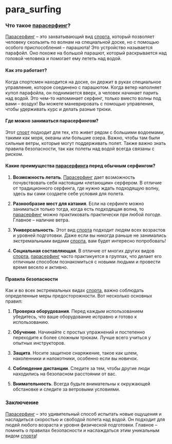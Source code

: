 # para_surfing

### Что такое [парасерфинг](./para_surfing.md)?

[Парасерфинг](./para_surfing.md) – это захватывающий вид [спорта](./sport.md), который позволяет человеку скользить по волнам на специальной доске, но с помощью особого приспособления – парашюта! Это устройство называется парафойл. Оно похоже на большой парашют, который раскрывается над головой человека и помогает ему лететь над водой.

#### Как это работает?

Когда спортсмен находится на доске, он держит в руках специальное управление, которое соединено с парашютом. Когда ветер наполняет купол парафойла, он поднимается вверх, а человек начинает парить над водой. Это чем-то напоминает серфинг, только вместо волны под вами – воздух! Вы можете маневрировать с помощью управления, чтобы удерживать курс и делать разные трюки.

#### Где можно заниматься парасерфингом?

Этот [спорт](./sport.md) подходит для тех, кто живет рядом с большими водоемами, такими как моря, океаны или большие озера. Важно, чтобы там были сильные ветры, которые могут поддерживать полет. Также важно знать правила безопасности, так как полеты над водой всегда связаны с риском.

#### Какие преимущества [парасерфинга](./para_surfing.md) перед обычным серфингом?

1. **Возможность летать**. [Парасерфинг](./para_surfing.md) дает возможность почувствовать себя настоящим «летающим» серфером. В отличие от традиционного серфинга, где нужно ждать подходящую волну, здесь вы сами создаете себе условия для полета.
   
2. **Разнообразие мест для катания**. Если на серфинге можно заниматься только тогда, когда есть подходящая волна, то [парасерфинг](./para_surfing.md) можно практиковать практически при любой погоде. Главное – наличие ветра.

3. **Универсальность**. Этот вид [спорта](./sport.md) подходит людям всех возрастов и уровней подготовки. Даже если вы никогда раньше не занимались экстремальными видами [спорта](./sport.md), вам будет интересно попробовать!

4. **Социальная составляющая**. В отличие от многих других видов [спорта](./sport.md), [парасерфинг](./para_surfing.md) часто практикуется в группах, что делает его отличным способом познакомиться с новыми людьми и провести время весело и активно.

#### Правила безопасности

Как и во всех экстремальных видах [спорта](./sport.md), важно соблюдать определенные меры предосторожности. Вот несколько основных правил:

1. **Проверка оборудования**. Перед каждым использованием убедитесь, что ваше оборудование исправно и готово к использованию.

2. **Обучение**. Начинайте с простых упражнений и постепенно переходите к более сложным трюкам. Лучше всего учиться у опытных инструкторов.

3. **Защита**. Носите защитное снаряжение, такое как шлем, наколенники и налокотники, особенно если вы новичок.

4. **Соблюдение дистанции**. Следите за тем, чтобы другие люди находились на безопасном расстоянии от вас.

5. **Внимательность**. Всегда будьте внимательны к окружающей обстановке и следите за ветровыми условиями.

### Заключение

[Парасерфинг](./para_surfing.md) – это удивительный способ испытать новые ощущения и насладиться скоростью и свободой полета над водой. Он подходит для людей любого возраста и уровня физической подготовки. Главное – помнить о правилах безопасности и наслаждаться этим уникальным видом [спорта](./sport.md)!